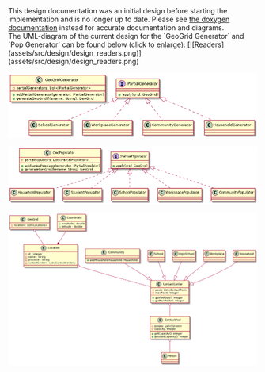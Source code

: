 <div class="alert">
This design documentation was an initial design before starting the implementation and is no longer up to date. Please see <a href="/doxygen/">the doxygen documentation</a> instead for accurate documentation and diagrams.
</div>
The UML-diagram of the current design for the `GeoGrid Generator` and `Pop Generator` can be found below (click to enlarge):
[![Readers](assets/src/design/design_readers.png)](assets/src/design/design_readers.png)

[![Generator](assets/src/design/design_generator.png)](assets/src/design/design_generator.png)

[![Populator](assets/src/design/design_populator.png)](assets/src/design/design_populator.png)

[![Data Structure](assets/src/design/design_data_structure.png)](assets/src/design/design_data_structure.png)

